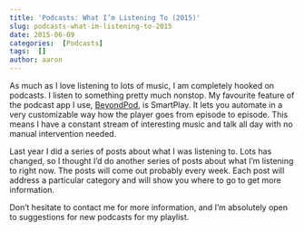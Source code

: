 ```yaml
---
title: 'Podcasts: What I’m Listening To (2015)'
slug: podcasts-what-im-listening-to-2015
date: 2015-06-09
categories:  [Podcasts]
tags:  []
author: aaron
---
```


As much as I love listening to lots of music, I am completely hooked on podcasts. I listen to something pretty much nonstop. My favourite feature of the podcast app I use, [BeyondPod](http://www.beyondpod.mobi/android/index.htm), is SmartPlay. It lets you automate in a very customizable way how the player goes from episode to episode. This means I have a constant stream of interesting music and talk all day with no manual intervention needed.

Last year I did a series of posts about what I was listening to. Lots has changed, so I thought I’d do another series of posts about what I’m listening to right now. The posts will come out probably every week. Each post will address a particular category and will show you where to go to get more information.

Don’t hesitate to contact me for more information, and I’m absolutely open to suggestions for new podcasts for my playlist.
